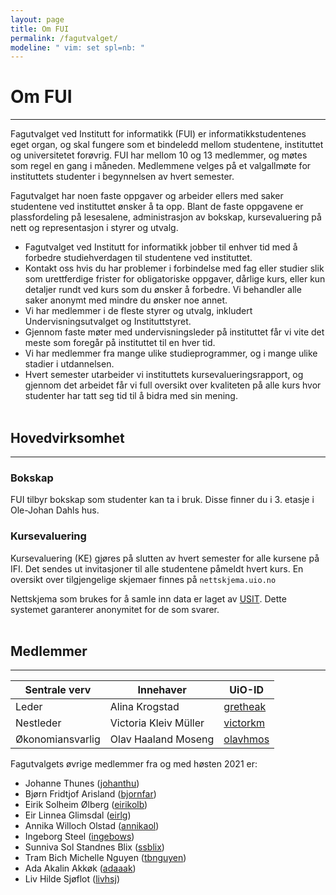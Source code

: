 ```yaml
---
layout: page
title: Om FUI
permalink: /fagutvalget/
modeline: " vim: set spl=nb: "
---
```


# Om FUI

---

Fagutvalget  ved Institutt for informatikk (FUI) er informatikkstudentenes eget
organ, og skal fungere som et bindeledd mellom studentene, instituttet og
universitetet forøvrig. FUI har mellom 10 og 13 medlemmer, og møtes som regel
en gang i måneden. Medlemmene velges på et valgallmøte for instituttets
studenter i begynnelsen av hvert semester.

Fagutvalget har noen faste oppgaver og arbeider ellers med saker studentene ved
instituttet ønsker å ta opp. Blant de faste oppgavene er plassfordeling på
lesesalene, administrasjon av bokskap, kursevaluering på nett og representasjon
i styrer og utvalg.

- Fagutvalget ved Institutt for informatikk jobber til enhver tid med
  å forbedre studiehverdagen til studentene ved instituttet.
- Kontakt oss hvis du har problemer i forbindelse med fag eller studier slik
  som urettferdige frister for obligatoriske oppgaver, dårlige kurs, eller kun
  detaljer rundt ved kurs som du ønsker å forbedre. Vi behandler alle saker
  anonymt med mindre du ønsker noe annet.
- Vi har medlemmer i de fleste styrer og utvalg, inkludert
  Undervisningsutvalget og Instituttstyret.
- Gjennom faste møter med undervisningsleder på instituttet får vi vite det
  meste som foregår på instituttet til en hver tid.
- Vi har medlemmer fra mange ulike studieprogrammer, og i mange ulike stadier
  i utdannelsen.
- Hvert semester utarbeider vi instituttets kursevalueringsrapport, og gjennom
  det arbeidet får vi full oversikt over kvaliteten på alle kurs hvor studenter
  har tatt seg tid til å bidra med sin mening.
<br><br>

## Hovedvirksomhet

---

### Bokskap
FUI tilbyr bokskap som studenter kan ta i bruk. Disse finner du i 3. etasje i
Ole-Johan Dahls hus.

### Kursevaluering
Kursevaluering (KE) gjøres på slutten av hvert semester for alle kursene på
IFI. Det sendes ut invitasjoner til alle studentene påmeldt hvert kurs. En
oversikt over tilgjengelige skjemaer finnes på `nettskjema.uio.no`

Nettskjema som brukes for å samle inn data er laget av
[USIT](http://usit.uio.no/). Dette systemet garanterer anonymitet for de som
svarer.
<br><br>

## Medlemmer

---

<table class="table">
  <thead>
    <tr>
      <th scope="col">Sentrale verv</th>
      <th scope="col">Innehaver</th>
      <th scope="col">UiO-ID</th>
    </tr>
  </thead>
  <tbody>
    <tr>
      <td>Leder</td>
      <td>Alina Krogstad</td>
      <td><a href="https://www.mn.uio.no/ifi/?vrtx=person-view&uid=gretheak">gretheak</a></td>
    </tr>
    <tr>
      <td>Nestleder</td>
       <td>Victoria Kleiv Müller</td>
      <td><a href="https://www.mn.uio.no/ifi/?vrtx=person-view&uid=victorkm">victorkm</a></td>
    </tr>
    <tr>
      <td>Økonomiansvarlig</td>
       <td>Olav Haaland Moseng</td>
      <td><a href="https://www.mn.uio.no/ifi/?vrtx=person-view&uid=olavhmos">olavhmos</a></td>
    </tr>
  </tbody>
</table>

Fagutvalgets øvrige medlemmer fra og med høsten 2021 er:


* Johanne Thunes ([johanthu](https://www.mn.uio.no/ifi/?vrtx=person-view&uid=johanthu))
* Bjørn Fridtjof Arisland ([bjornfar](https://www.mn.uio.no/ifi/?vrtx=person-view&uid=bjornfar))
* Eirik Solheim Ølberg ([eirikolb](https://www.mn.uio.no/ifi/?vrtx=person-view&uid=eirikolb))
* Eir Linnea Glimsdal ([eirlg](https://www.mn.uio.no/ifi/?vrtx=person-view&uid=eirlg))
* Annika Willoch Olstad ([annikaol](https://www.mn.uio.no/ifi/?vrtx=person-view&uid=annikaol))
* Ingeborg Steel ([ingebows](https://www.mn.uio.no/ifi/?vrtx=person-view&uid=ingebows))
* Sunniva Sol Standnes Blix ([ssblix](https://www.mn.uio.no/ifi/?vrtx=person-view&uid=ssblix))
* Tram Bich Michelle Nguyen ([tbnguyen](https://www.mn.uio.no/ifi/?vrtx=person-view&uid=tbnguyen))
* Ada Akalin Akkøk ([adaaak](https://www.mn.uio.no/?vrtx=person-view&uid=adaaak))
* Liv Hilde Sjøflot ([livhsj](https://www.mn.uio.no/ifi/?vrtx=person-view&uid=livhsj))
